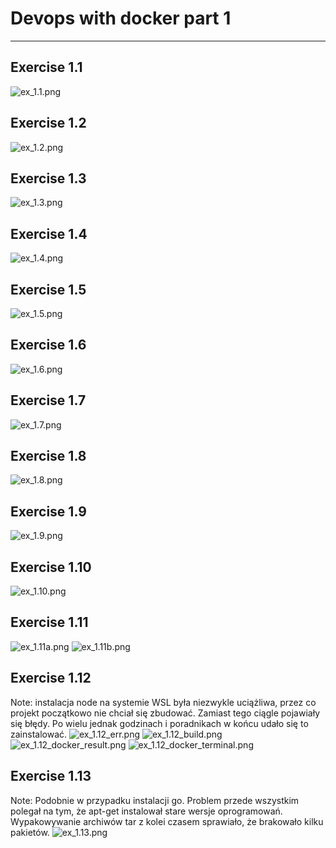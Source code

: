 # Devops with docker part 1

---

## Exercise 1.1
![ex_1.1.png](images/ex_1.1.png)
## Exercise 1.2
![ex_1.2.png](images/ex_1.2.png)
## Exercise 1.3
![ex_1.3.png](images/ex_1.3.png)
## Exercise 1.4
![ex_1.4.png](images/ex_1.4.png)
## Exercise 1.5
![ex_1.5.png](images/ex_1.5.png)
## Exercise 1.6
![ex_1.6.png](images/ex_1.6.png)
## Exercise 1.7
![ex_1.7.png](images/ex_1.7.png)
## Exercise 1.8
![ex_1.8.png](images/ex_1.8.png)
## Exercise 1.9
![ex_1.9.png](images/ex_1.9.png)
## Exercise 1.10
![ex_1.10.png](images/ex_1.10.png)
## Exercise 1.11
![ex_1.11a.png](images/ex_1.11a.png)
![ex_1.11b.png](images/ex_1.11b.png)
## Exercise 1.12
Note: instalacja node na systemie WSL była niezwykle uciążliwa, 
przez co projekt początkowo nie chciał się zbudować.
Zamiast tego ciągle pojawiały się błędy. 
Po wielu jednak godzinach i poradnikach w końcu udało się to zainstalować.
![ex_1.12_err.png](images/ex_1.12_err.png)
![ex_1.12_build.png](images/ex_1.12_build.png)
![ex_1.12_docker_result.png](images/ex_1.12_docker_result.png)
![ex_1.12_docker_terminal.png](images/ex_1.12_docker_terminal.png)
## Exercise 1.13
Note: Podobnie w przypadku instalacji go. 
Problem przede wszystkim polegał na tym, 
że apt-get instalował stare wersje oprogramowań.
Wypakowywanie archiwów tar z kolei czasem sprawiało, że brakowało kilku pakietów.
![ex_1.13.png](images/ex_1.13.png)

